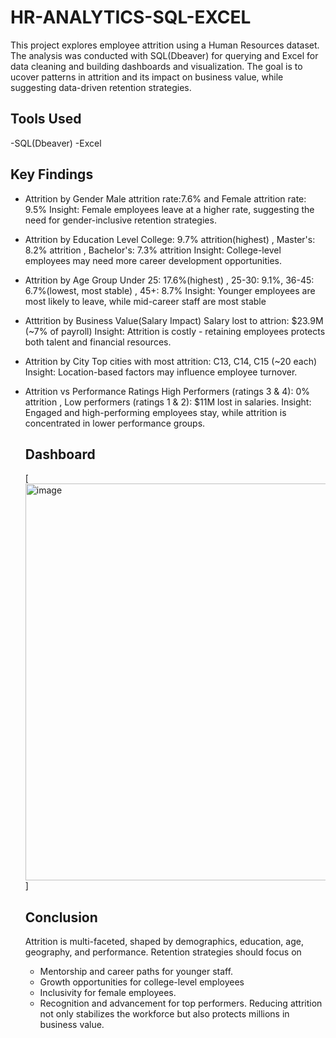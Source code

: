 # HR-ANALYTICS-SQL-EXCEL
This project explores employee attrition using a Human Resources dataset. The analysis was conducted with SQL(Dbeaver) for
querying and Excel for data cleaning and building dashboards and visualization. The goal is to ucover patterns in attrition and its impact on 
business value, while suggesting data-driven retention strategies.

## Tools Used
-SQL(Dbeaver)
-Excel

## Key Findings
- Attrition by Gender
  Male attrition rate:7.6% and Female attrition rate: 9.5%
  Insight: Female employees leave at a higher rate, suggesting the need for gender-inclusive retention strategies.

- Attrition by Education Level
  College: 9.7% attrition(highest) , Master's: 8.2% attrition , Bachelor's: 7.3% attrition
  Insight: College-level employees may need more career development opportunities.

- Attrition by Age Group
  Under 25: 17.6%(highest) , 25-30: 9.1%, 36-45: 6.7%(lowest, most stable) , 45+: 8.7%
  Insight: Younger employees are most likely to leave, while mid-career staff are most stable

- Atttrition by Business Value(Salary Impact)
  Salary lost to attrion: $23.9M (~7% of payroll)
  Insight: Attrition is costly - retaining employees protects both talent and financial resources.

-  Attrition by City
  Top cities with most attrition: C13, C14, C15 (~20 each)
  Insight: Location-based factors may influence employee turnover.

- Attrition vs Performance Ratings
  High Performers (ratings 3 & 4): 0% attrition  ,  Low performers (ratings 1 & 2): $11M lost in salaries.
  Insight: Engaged and high-performing employees stay, while attrition is concentrated in lower performance groups.

  ## Dashboard
  [<img width="695" height="635" alt="image" src="https://github.com/user-attachments/assets/9b97d52d-1540-466e-bb7f-d3ea4559f4ac" />]

  ## Conclusion
  Attrition is multi-faceted, shaped by demographics, education, age, geography, and performance. Retention strategies should focus on
  - Mentorship and career paths for younger staff.
  - Growth opportunities for college-level employees
  - Inclusivity for female employees.
  - Recognition and advancement for top performers.
    Reducing attrition not only stabilizes the workforce but also protects millions in business value.
